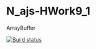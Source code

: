# N_ajs-HWork9_1
ArrayBuffer

[![Build status](https://ci.appveyor.com/api/projects/status/6k7k0gjj0f9ne6to/branch/hWork9_1?svg=true)](https://ci.appveyor.com/project/AndreSmrnv/n-ajs-hwork/branch/hWork9_1)

